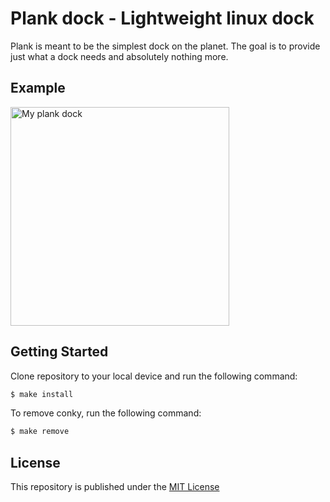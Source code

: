 # Plank dock - Lightweight linux dock

Plank is meant to be the simplest dock on the planet. The goal is to provide
just what a dock needs and absolutely nothing more.

## Example

<p align="left">
  <img src="./izz-desktop.png" width="350" title="My plank dock">
</p>

## Getting Started

Clone repository to your local device and run the following command:

```bash
$ make install
```

To remove conky, run the following command:

```bash
$ make remove
```

## License

This repository is published under the [MIT License](https://opensource.org/licenses/MIT)
